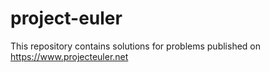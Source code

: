 # project-euler
This repository contains solutions for problems published on https://www.projecteuler.net
